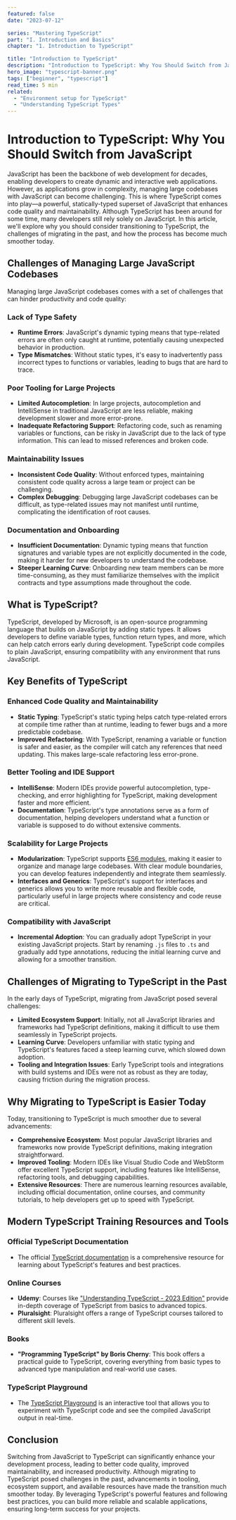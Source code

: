 ```yaml
---
featured: false
date: "2023-07-12"

series: "Mastering TypeScript"
part: "I. Introduction and Basics"
chapter: "1. Introduction to TypeScript"

title: "Introduction to TypeScript"
description: "Introduction to TypeScript: Why You Should Switch from JavaScript"
hero_image: "typescript-banner.png"
tags: ["beginner", "typescript"]
read_time: 5 min
related: 
  - "Environment setup for TypeScript"
  - "Understanding TypeScript Types"
---
```


# Introduction to TypeScript: Why You Should Switch from JavaScript

JavaScript has been the backbone of web development for decades, enabling developers to create dynamic and interactive web applications. However, as applications grow in complexity, managing large codebases with JavaScript can become challenging. This is where TypeScript comes into play—a powerful, statically-typed superset of JavaScript that enhances code quality and maintainability. Although TypeScript has been around for some time, many developers still rely solely on JavaScript. In this article, we'll explore why you should consider transitioning to TypeScript, the challenges of migrating in the past, and how the process has become much smoother today.

## Challenges of Managing Large JavaScript Codebases

Managing large JavaScript codebases comes with a set of challenges that can hinder productivity and code quality:

### Lack of Type Safety

- **Runtime Errors**: JavaScript's dynamic typing means that type-related errors are often only caught at runtime, potentially causing unexpected behavior in production.
- **Type Mismatches**: Without static types, it's easy to inadvertently pass incorrect types to functions or variables, leading to bugs that are hard to trace.

### Poor Tooling for Large Projects

- **Limited Autocompletion**: In large projects, autocompletion and IntelliSense in traditional JavaScript are less reliable, making development slower and more error-prone.
- **Inadequate Refactoring Support**: Refactoring code, such as renaming variables or functions, can be risky in JavaScript due to the lack of type information. This can lead to missed references and broken code.

### Maintainability Issues

- **Inconsistent Code Quality**: Without enforced types, maintaining consistent code quality across a large team or project can be challenging.
- **Complex Debugging**: Debugging large JavaScript codebases can be difficult, as type-related issues may not manifest until runtime, complicating the identification of root causes.

### Documentation and Onboarding

- **Insufficient Documentation**: Dynamic typing means that function signatures and variable types are not explicitly documented in the code, making it harder for new developers to understand the codebase.
- **Steeper Learning Curve**: Onboarding new team members can be more time-consuming, as they must familiarize themselves with the implicit contracts and type assumptions made throughout the code.

## What is TypeScript?

TypeScript, developed by Microsoft, is an open-source programming language that builds on JavaScript by adding static types. It allows developers to define variable types, function return types, and more, which can help catch errors early during development. TypeScript code compiles to plain JavaScript, ensuring compatibility with any environment that runs JavaScript.

## Key Benefits of TypeScript

### Enhanced Code Quality and Maintainability

- **Static Typing**: TypeScript's static typing helps catch type-related errors at compile time rather than at runtime, leading to fewer bugs and a more predictable codebase.
- **Improved Refactoring**: With TypeScript, renaming a variable or function is safer and easier, as the compiler will catch any references that need updating. This makes large-scale refactoring less error-prone.

### Better Tooling and IDE Support

- **IntelliSense**: Modern IDEs provide powerful autocompletion, type-checking, and error highlighting for TypeScript, making development faster and more efficient.
- **Documentation**: TypeScript's type annotations serve as a form of documentation, helping developers understand what a function or variable is supposed to do without extensive comments.

### Scalability for Large Projects

- **Modularization**: TypeScript supports [ES6 modules](https://developer.mozilla.org/en-US/docs/Web/JavaScript/Guide/Modules), making it easier to organize and manage large codebases. With clear module boundaries, you can develop features independently and integrate them seamlessly.
- **Interfaces and Generics**: TypeScript's support for interfaces and generics allows you to write more reusable and flexible code, particularly useful in large projects where consistency and code reuse are critical.

### Compatibility with JavaScript

- **Incremental Adoption**: You can gradually adopt TypeScript in your existing JavaScript projects. Start by renaming `.js` files to `.ts` and gradually add type annotations, reducing the initial learning curve and allowing for a smoother transition.

## Challenges of Migrating to TypeScript in the Past

In the early days of TypeScript, migrating from JavaScript posed several challenges:

- **Limited Ecosystem Support**: Initially, not all JavaScript libraries and frameworks had TypeScript definitions, making it difficult to use them seamlessly in TypeScript projects.
- **Learning Curve**: Developers unfamiliar with static typing and TypeScript's features faced a steep learning curve, which slowed down adoption.
- **Tooling and Integration Issues**: Early TypeScript tools and integrations with build systems and IDEs were not as robust as they are today, causing friction during the migration process.

## Why Migrating to TypeScript is Easier Today

Today, transitioning to TypeScript is much smoother due to several advancements:

- **Comprehensive Ecosystem**: Most popular JavaScript libraries and frameworks now provide TypeScript definitions, making integration straightforward.
- **Improved Tooling**: Modern IDEs like Visual Studio Code and WebStorm offer excellent TypeScript support, including features like IntelliSense, refactoring tools, and debugging capabilities.
- **Extensive Resources**: There are numerous learning resources available, including official documentation, online courses, and community tutorials, to help developers get up to speed with TypeScript.

## Modern TypeScript Training Resources and Tools

### Official TypeScript Documentation

- The official [TypeScript documentation](https://www.typescriptlang.org/docs/) is a comprehensive resource for learning about TypeScript's features and best practices.

### Online Courses

- **Udemy**: Courses like ["Understanding TypeScript - 2023 Edition"](https://www.udemy.com/course/understanding-typescript/) provide in-depth coverage of TypeScript from basics to advanced topics.
- **Pluralsight**: Pluralsight offers a range of TypeScript courses tailored to different skill levels.

### Books

- **"Programming TypeScript" by Boris Cherny**: This book offers a practical guide to TypeScript, covering everything from basic types to advanced type manipulation and real-world use cases.

### TypeScript Playground

- The [TypeScript Playground](https://www.typescriptlang.org/play) is an interactive tool that allows you to experiment with TypeScript code and see the compiled JavaScript output in real-time.

## Conclusion

Switching from JavaScript to TypeScript can significantly enhance your development process, leading to better code quality, improved maintainability, and increased productivity. Although migrating to TypeScript posed challenges in the past, advancements in tooling, ecosystem support, and available resources have made the transition much smoother today. By leveraging TypeScript's powerful features and following best practices, you can build more reliable and scalable applications, ensuring long-term success for your projects.
